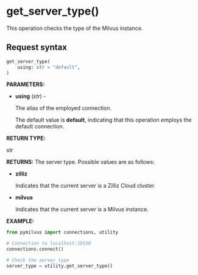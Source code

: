 
# get_server_type()

This operation checks the type of the Milvus instance.

## Request syntax

```python
get_server_type(
    using: str = "default",
)
```

__PARAMETERS:__

- __using__ (_str_) - 

    The alias of the employed connection.

    The default value is __default__, indicating that this operation employs the default connection.

__RETURN TYPE:__

_str_

__RETURNS:__
The server type. Possible values are as follows:

- __zilliz__

    Indicates that the current server is a Zilliz Cloud cluster.

- __milvus__

    Indicates that the current server is a Milvus instance.

__EXAMPLE:__

```python
from pymilvus import connections, utility

# Connection to localhost:19530
connections.connect()

# Check the server type
server_type = utility.get_server_type()
```

